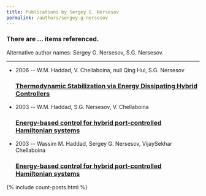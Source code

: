 ```yaml
---
title: Publications by Sergey G. Nersesov
permalink: /authors/sergey-g-nersesov
---
```


<h3 id="number-posts">There are ... items referenced.</h3>
<p id='info-authors'>Alternative author names: Sergey G. Nersesov, S.G. Nersesov.</p>
<hr />
<ul class="post-list">
<li><span class='post-meta'>2006 -- W.M. Haddad, V. Chellaboina, null Qing Hui, S.G. Nersesov</span><h3><a class='post-link' href="{{ site.baseurl }}/thermodynamic-stabilization-via-energy-dissipating-hybrid-controllers">Thermodynamic Stabilization via Energy Dissipating Hybrid Controllers</a></h3></li>
<li><span class='post-meta'>2003 -- W.M. Haddad, S.G. Nersesov, V. Chellaboina</span><h3><a class='post-link' href="{{ site.baseurl }}/energy-based-control-for-hybrid-port-controlled-hamiltonian-systems0">Energy-based control for hybrid port-controlled Hamiltonian systems</a></h3></li>
<li><span class='post-meta'>2003 -- Wassim M. Haddad, Sergey G. Nersesov, VijaySekhar Chellaboina</span><h3><a class='post-link' href="{{ site.baseurl }}/energy-based-control-for-hybrid-port-controlled-hamiltonian-systems">Energy-based control for hybrid port-controlled Hamiltonian systems</a></h3></li>

</ul>
{% include count-posts.html %}
